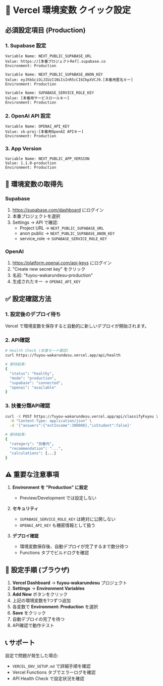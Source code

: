 # 🚀 Vercel 環境変数 クイック設定

## 必須設定項目 (Production)

### 1. Supabase 設定

```
Variable Name: NEXT_PUBLIC_SUPABASE_URL
Value: https://[本番プロジェクトRef].supabase.co
Environment: Production
```

```
Variable Name: NEXT_PUBLIC_SUPABASE_ANON_KEY  
Value: eyJhbGciOiJIUzI1NiIsInR5cCI6IkpXVCJ9.[本番用匿名キー]
Environment: Production
```

```
Variable Name: SUPABASE_SERVICE_ROLE_KEY
Value: [本番用サービスロールキー]
Environment: Production
```

### 2. OpenAI API 設定

```
Variable Name: OPENAI_API_KEY
Value: sk-proj-[本番用OpenAI APIキー]
Environment: Production
```

### 3. App Version

```
Variable Name: NEXT_PUBLIC_APP_VERSION
Value: 1.1.0-production
Environment: Production
```

## 📍 環境変数の取得先

### Supabase
1. https://supabase.com/dashboard にログイン
2. 本番プロジェクトを選択
3. Settings → API で確認:
   - Project URL → `NEXT_PUBLIC_SUPABASE_URL`
   - anon public → `NEXT_PUBLIC_SUPABASE_ANON_KEY`
   - service_role → `SUPABASE_SERVICE_ROLE_KEY`

### OpenAI
1. https://platform.openai.com/api-keys にログイン
2. "Create new secret key" をクリック
3. 名前: "fuyou-wakarundesu-production"
4. 生成されたキー → `OPENAI_API_KEY`

## ✅ 設定確認方法

### 1. 設定後のデプロイ待ち
Vercel で環境変数を保存すると自動的に新しいデプロイが開始されます。

### 2. API確認
```bash
# Health Check (本番モード確認)
curl https://fuyou-wakarundesu.vercel.app/api/health

# 期待結果:
{
  "status": "healthy",
  "mode": "production",
  "supabase": "connected",
  "openai": "available"
}
```

### 3. 扶養分類API確認
```bash
curl -X POST https://fuyou-wakarundesu.vercel.app/api/classifyFuyou \
  -H "Content-Type: application/json" \
  -d '{"answers":{"estIncome":300000},"isStudent":false}'

# 期待結果:
{
  "category": "扶養内",
  "recommendation": "...",
  "calculations": {...}
}
```

## ⚠️ 重要な注意事項

1. **Environment を "Production" に設定**
   - Preview/Development では設定しない
   
2. **セキュリティ**
   - `SUPABASE_SERVICE_ROLE_KEY` は絶対に公開しない
   - `OPENAI_API_KEY` も機密情報として扱う
   
3. **デプロイ確認**
   - 環境変数保存後、自動デプロイが完了するまで数分待つ
   - Functions タブでビルドログを確認

## 🔄 設定手順 (ブラウザ)

1. **Vercel Dashboard** → **fuyou-wakarundesu** プロジェクト
2. **Settings** → **Environment Variables**
3. **Add New** ボタンをクリック
4. 上記の環境変数を1つずつ追加
5. 各変数で **Environment: Production** を選択
6. **Save** をクリック
7. 自動デプロイの完了を待つ
8. API確認で動作テスト

## 📞 サポート

設定で問題が発生した場合:
- `VERCEL_ENV_SETUP.md` で詳細手順を確認
- Vercel Functions タブでエラーログを確認
- API Health Check で設定状況を確認